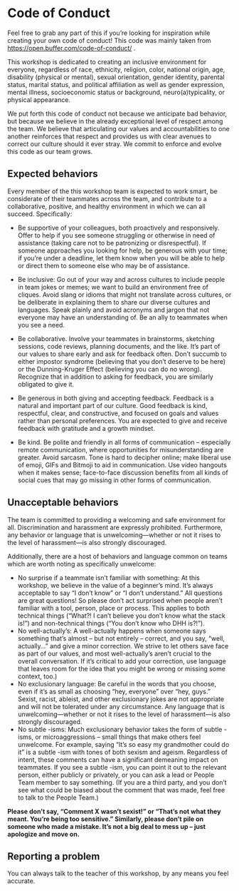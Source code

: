 # Code of Conduct

Feel free to grab any part of this if you’re looking for inspiration while creating your own code of conduct! This code was mainly taken from https://open.buffer.com/code-of-conduct/ .

This workshop is dedicated to creating an inclusive environment for everyone, regardless of race, ethnicity, religion, color, national origin, age, disability (physical or mental), sexual orientation, gender identity, parental status, marital status, and political affiliation as well as gender expression, mental illness, socioeconomic status or background, neuro(a)typicality, or physical appearance. 

We put forth this code of conduct not because we anticipate bad behavior, but because we believe in the already exceptional level of respect among the team. We believe that articulating our values and accountabilities to one another reinforces that respect and provides us with clear avenues to correct our culture should it ever stray. We commit to enforce and evolve this code as our team grows.


## Expected behaviors

Every member of the this workshop team is expected to work smart, be considerate of their teammates across the team, and contribute to a collaborative, positive, and healthy environment in which we can all succeed. Specifically:

- Be supportive of your colleagues, both proactively and responsively. Offer to help if you see someone struggling or otherwise in need of assistance (taking care not to be patronizing or disrespectful). If someone approaches you looking for help, be generous with your time; if you’re under a deadline, let them know when you will be able to help or direct them to someone else who may be of assistance.

- Be inclusive: Go out of your way and across cultures to include people in team jokes or memes; we want to build an environment free of cliques. Avoid slang or idioms that might not translate across cultures, or be deliberate in explaining them to share our diverse cultures and languages. Speak plainly and avoid acronyms and jargon that not everyone may have an understanding of. Be an ally to teammates when you see a need.

- Be collaborative. Involve your teammates in brainstorms, sketching sessions, code reviews, planning documents, and the like. It’s part of our values to share early and ask for feedback often. Don’t succumb to either impostor syndrome (believing that you don’t deserve to be here) or the Dunning-Kruger Effect (believing you can do no wrong). Recognize that in addition to asking for feedback, you are similarly obligated to give it.
- Be generous in both giving and accepting feedback. Feedback is a natural and important part of our culture. Good feedback is kind, respectful, clear, and constructive, and focused on goals and values rather than personal preferences. You are expected to give and receive feedback with gratitude and a growth mindset.


- Be kind. Be polite and friendly in all forms of communication – especially remote communication, where opportunities for misunderstanding are greater. Avoid sarcasm. Tone is hard to decipher online; make liberal use of emoji, GIFs and Bitmoji to aid in communication. Use video hangouts when it makes sense; face-to-face discussion benefits from all kinds of social cues that may go missing in other forms of communication.

## Unacceptable behaviors

The team is committed to providing a welcoming and safe environment for all. Discrimination and harassment are expressly prohibited. Furthermore, any behavior or language that is unwelcoming—whether or not it rises to the level of harassment—is also strongly discouraged.

Additionally, there are a host of behaviors and language common on teams which are worth noting as specifically unwelcome:

- No surprise if a teammate isn’t familiar with something: At this workshop, we believe in the value of a beginner’s mind. It’s always acceptable to say “I don’t know” or “I don’t understand.” All questions are great questions! So please don’t act surprised when people aren’t familiar with a tool, person, place or process. This applies to both technical things (“What?! I can’t believe you don’t know what the stack is!”) and non-technical things (“You don’t know who DHH is?!”).
- No well-actually’s: A well-actually happens when someone says something that’s almost – but not entirely – correct, and you say, “well, actually…” and give a minor correction. We strive to let others save face as part of our values, and most well-actually’s aren’t crucial to the overall conversation. If it’s critical to add your correction, use language that leaves room for the idea that you might be wrong or missing some context, too.)
- No exclusionary language: Be careful in the words that you choose, even if it’s as small as choosing “hey, everyone” over “hey, guys.” Sexist, racist, ableist, and other exclusionary jokes are not appropriate and will not be tolerated under any circumstance. Any language that is unwelcoming—whether or not it rises to the level of harassment—is also strongly discouraged.
- No subtle -isms: Much exclusionary behavior takes the form of subtle -isms, or microaggressions – small things that make others feel unwelcome. For example, saying “It’s so easy my grandmother could do it” is a subtle -ism with tones of both sexism and ageism. Regardless of intent, these comments can have a significant demeaning impact on teammates. If you see a subtle -ism, you can point it out to the relevant person, either publicly or privately, or you can ask a lead or People Team member to say something. (If you are a third party, and you don’t see what could be biased about the comment that was made, feel free to talk to the People Team.)

**Please don’t say, “Comment X wasn’t sexist!” or “That’s not what they meant. You’re being too sensitive.” Similarly, please don’t pile on someone who made a mistake. It’s not a big deal to mess up – just apologize and move on.**

## Reporting a problem

You can always talk to the teacher of this workshop, by any means you feel accurate.